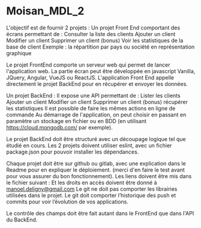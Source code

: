 # Moisan_MDL_2

L'objectif est de fournir 2 projets : 
Un projet Front End comportant des écrans permettant de :
Consulter la liste des clients
Ajouter un client
Modifier un client 
Supprimer un client
(bonus) Voir les statistiques de la base de client
		Exemple : la répartition par pays ou société en représentation graphique

Le projet FrontEnd comporte un serveur web qui permet de lancer l'application web.
La partie écran peut être développée en javascript Vanilla, JQuery, Angular, VueJS ou ReactJS. 
L'application Front End appelle directement le projet BackEnd pour en récupérer et envoyer les données.

Un projet BackEnd :
Il expose une API permettant de :
Lister les clients
Ajouter un client
Modifier un client
Supprimer un client
(bonus) récupérer les statistiques
Il est possible de faire les mêmes actions en ligne de commande
Au démarrage de l'application, on peut choisir en passant en paramètre un  stockage en fichier ou en BDD (en utilisant https://cloud.mongodb.com/ par exemple).
	
Le projet BackEnd doit être structuré avec un découpage logique tel que étudié en cours.
Les 2 projets doivent utiliser eslint, avec un fichier package.json pour pouvoir installer les dépendances.
	
Chaque projet doit être sur github ou gitlab, avec une explication dans le Readme pour en expliquer le déploiement. (merci d'en faire le test avant pour vous assurer du bon fonctionnement). Les liens doivent être mis dans le fichier suivant : 
Et les droits en accès doivent être donné à manoel.deligny@gmail.com
Le git ne doit pas comporter les librairies utilisées dans le projet.
Le git doit comporter l’historique des push et commits pour voir l’évolution de vos applications.

Le contrôle des champs doit être fait autant dans le FrontEnd que dans l'API du BackEnd.

